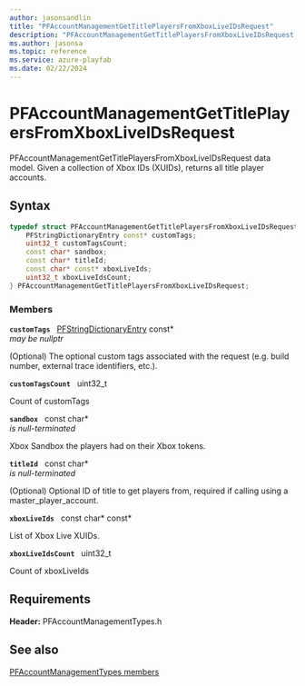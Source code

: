 ```yaml
---
author: jasonsandlin
title: "PFAccountManagementGetTitlePlayersFromXboxLiveIDsRequest"
description: "PFAccountManagementGetTitlePlayersFromXboxLiveIDsRequest data model. Given a collection of Xbox IDs (XUIDs), returns all title player accounts."
ms.author: jasonsa
ms.topic: reference
ms.service: azure-playfab
ms.date: 02/22/2024
---
```


# PFAccountManagementGetTitlePlayersFromXboxLiveIDsRequest  

PFAccountManagementGetTitlePlayersFromXboxLiveIDsRequest data model. Given a collection of Xbox IDs (XUIDs), returns all title player accounts.  

## Syntax  
  
```cpp
typedef struct PFAccountManagementGetTitlePlayersFromXboxLiveIDsRequest {  
    PFStringDictionaryEntry const* customTags;  
    uint32_t customTagsCount;  
    const char* sandbox;  
    const char* titleId;  
    const char* const* xboxLiveIds;  
    uint32_t xboxLiveIdsCount;  
} PFAccountManagementGetTitlePlayersFromXboxLiveIDsRequest;  
```
  
### Members  
  
**`customTags`** &nbsp; [PFStringDictionaryEntry](../../pftypes/structs/pfstringdictionaryentry.md) const*  
*may be nullptr*  
  
(Optional) The optional custom tags associated with the request (e.g. build number, external trace identifiers, etc.).
  
**`customTagsCount`** &nbsp; uint32_t  
  
Count of customTags
  
**`sandbox`** &nbsp; const char*  
*is null-terminated*  
  
Xbox Sandbox the players had on their Xbox tokens.
  
**`titleId`** &nbsp; const char*  
*is null-terminated*  
  
(Optional) Optional ID of title to get players from, required if calling using a master_player_account.
  
**`xboxLiveIds`** &nbsp; const char* const*  
  
List of Xbox Live XUIDs.
  
**`xboxLiveIdsCount`** &nbsp; uint32_t  
  
Count of xboxLiveIds
  
  
## Requirements  
  
**Header:** PFAccountManagementTypes.h
  
## See also  
[PFAccountManagementTypes members](../pfaccountmanagementtypes_members.md)  

  
  
